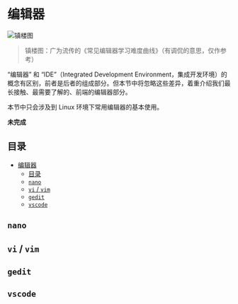 # 编辑器

![镇楼图](https://s2.loli.net/2022/03/11/PDokvlYhx5mtVQ1.png)
> 镇楼图：广为流传的《常见编辑器学习难度曲线》（有调侃的意思，仅作参考）

“编辑器” 和 “IDE”（Integrated Development Environment，集成开发环境）的概念有区别，前者是后者的组成部分。但本节中将忽略这些差异，着重介绍我们最长接触、最需要了解的、前端的编辑器部分。

本节中只会涉及到 Linux 环境下常用编辑器的基本使用。

**未完成**

## 目录
- [编辑器](#编辑器)
  - [目录](#目录)
  - [`nano`](#nano)
  - [`vi` / `vim`](#vi--vim)
  - [`gedit`](#gedit)
  - [`vscode`](#vscode)

## `nano`

## `vi` / `vim`

## `gedit`

## `vscode`